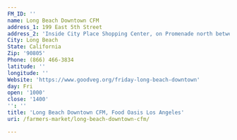 ```yaml
---
FM_ID: ''
name: Long Beach Downtown CFM
address_1: 199 East 5th Street
address_2: 'Inside City Place Shopping Center, on Promenade north between 3rd and 5th. '
City: Long Beach
State: California
Zip: '90805'
Phone: (866) 466-3834
latitude: ''
longitude: ''
Website: 'https://www.goodveg.org/friday-long-beach-downtown'
day: Fri
open: '1000'
close: '1400'
'': ''
title: 'Long Beach Downtown CFM, Food Oasis Los Angeles'
uri: /farmers-market/long-beach-downtown-cfm/

---
```

